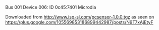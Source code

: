 Bus 001 Device 006: ID 0c45:7401 Microdia

Downloaded from
http://www.isp-sl.com/pcsensor-1.0.0.tgz
as seen on
https://plus.google.com/105569853186899442987/posts/N9T7xAjEtyF
